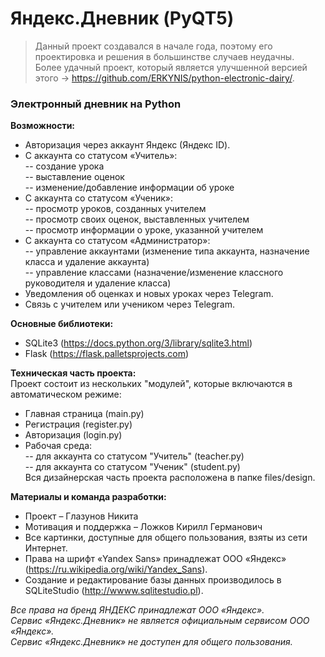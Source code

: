 # Яндекс.Дневник (PyQT5)
> Данный проект создавался в начале года, поэтому его проектировка и решения в большинстве случаев неудачны.</br>Более удачный проект, который является улучшенной версией этого -> https://github.com/ERKYNIS/python-electronic-dairy/.
### Электронный дневник на Python
**Возможности:**</br>
- Авторизация через аккаунт Яндекс (Яндекс ID).</br>
- С аккаунта со статусом «Учитель»:</br>
-- создание урока</br>
-- выставление оценок</br>
-- изменение/добавление информации об уроке</br>
- С аккаунта со статусом «Ученик»:</br>
-- просмотр уроков, созданных учителем</br>
-- просмотр своих оценок, выставленных учителем</br>
-- просмотр информации о уроке, указанной учителем</br>
- С аккаунта со статусом «Администратор»:</br>
-- управление аккаунтами (изменение типа аккаунта, назначение класса и удаление аккаунта)</br>
-- управление классами (назначение/изменение классного руководителя и удаление класса)</br>
- Уведомления об оценках и новых уроках через Telegram. </br>
- Связь с учителем или учеником через Telegram.</br>

**Основные библиотеки:**</br>
- SQLite3 (https://docs.python.org/3/library/sqlite3.html)</br>
- Flask (https://flask.palletsprojects.com)</br>

**Техническая часть проекта:**</br>
Проект состоит из нескольких "модулей", которые включаются в автоматическом режиме:
- Главная страница (main.py)</br>
- Регистрация (register.py)</br>
- Авторизация (login.py)</br>
- Рабочая среда:</br>
  -- для аккаунта со статусом "Учитель" (teacher.py)</br>
  -- для аккаунта со статусом "Ученик" (student.py)</br>
Вся дизайнерская часть проекта расположена в папке files/design.

**Материалы и команда разработки:**</br>
- Проект – Глазунов Никита</br>
- Мотивация и поддержка – Ложков Кирилл Германович</br>
- Все картинки, доступные для общего пользования, взяты из сети Интернет. </br>
- Права на шрифт «Yandex Sans» принадлежат ООО «Яндекс» (https://ru.wikipedia.org/wiki/Yandex_Sans).</br>
- Создание и редактирование базы данных производилось в SQLiteStudio (http://wwww.sqlitestudio.pl).</br>

*Все права на бренд ЯНДЕКС принадлежат ООО «Яндекс».</br>
Сервис «Яндекс.Дневник» не является официальным сервисом ООО «Яндекс».</br>
Сервис «Яндекс.Дневник» не доступен для общего пользования.</br>*
